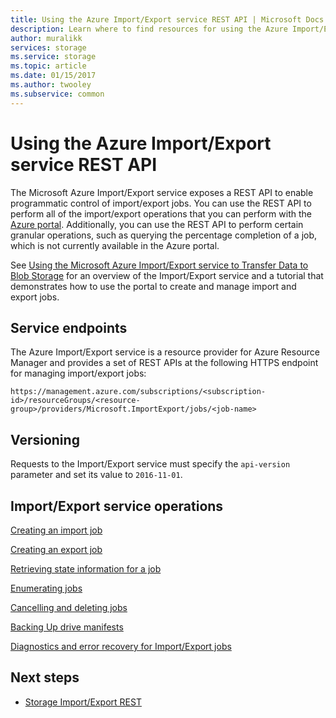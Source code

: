 ```yaml
---
title: Using the Azure Import/Export service REST API | Microsoft Docs
description: Learn where to find resources for using the Azure Import/Export service REST API, including both how-to and reference material.
author: muralikk
services: storage
ms.service: storage
ms.topic: article
ms.date: 01/15/2017
ms.author: twooley
ms.subservice: common
---
```

# Using the Azure Import/Export service REST API

The Microsoft Azure Import/Export service exposes a REST API to enable programmatic control of import/export jobs. You can use the REST API to perform all of the import/export operations that you can perform with the [Azure portal](https://portal.azure.com/). Additionally, you can use the REST API to perform certain granular operations, such as querying the percentage completion of a job, which is not currently available in the Azure portal.

See [Using the Microsoft Azure Import/Export service to Transfer Data to Blob Storage](../storage-import-export-service.md) for an overview of the Import/Export service and a tutorial that demonstrates how to use the portal to create and manage import and export jobs.

## Service endpoints

The Azure Import/Export service is a resource provider for Azure Resource Manager and provides a set of REST APIs at the following HTTPS endpoint for managing import/export jobs:

```
https://management.azure.com/subscriptions/<subscription-id>/resourceGroups/<resource-group>/providers/Microsoft.ImportExport/jobs/<job-name>
```

## Versioning

Requests to the Import/Export service must specify the `api-version` parameter and set its value to `2016-11-01`.

## Import/Export service operations

[Creating an import job](../storage-import-export-creating-an-import-job.md)

[Creating an export job](../storage-import-export-creating-an-export-job.md)

[Retrieving state information for a job](storage-import-export-retrieving-state-info-for-a-job.md)

[Enumerating jobs](../storage-import-export-enumerating-jobs.md)

[Cancelling and deleting jobs](storage-import-export-cancelling-and-deleting-jobs.md)

[Backing Up drive manifests](../storage-import-export-backing-up-drive-manifests.md)

[Diagnostics and error recovery for Import/Export jobs](../storage-import-export-diagnostics-and-error-recovery.md)

## Next steps

* [Storage Import/Export REST](/rest/api/storageimportexport)
